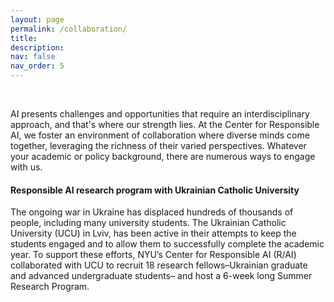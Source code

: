 ```yaml
---
layout: page
permalink: /collaboration/
title:
description:
nav: false
nav_order: 5
---
```


<div id="banner-other" style="background-image: url('{{ "/assets/img/banner/Collaboration_Banner.png" | relative_url }}');"></div>
<br>

<!-- <h3 class="category" id="collaboration">Collaboration</h3> -->

AI presents challenges and opportunities that require an
interdisciplinary approach, and that's where our strength lies. At the
Center for Responsible AI, we foster an environment of collaboration
where diverse minds come together, leveraging the richness of their
varied perspectives. Whatever your academic or policy background,
there are numerous ways to engage with us.
<br>
<h4 class="category" id="ucu">Responsible AI research program with Ukrainian Catholic University</h4>

The ongoing war in Ukraine has displaced hundreds of thousands of
people, including many university students. The Ukrainian Catholic
University (UCU) in Lviv, has been active in their attempts to keep
the students engaged and to allow them to successfully complete the
academic year. To support these efforts, NYU’s Center for Responsible
AI (R/AI) collaborated with UCU to recruit 18 research
fellows–Ukrainian graduate and advanced undergraduate students– and
host a 6-week long Summer Research Program.


<!-- <h4 class="category" id="kaist">KAIST</h4> -->

<!-- We are excited to partner with KAIST (Korea Advanced Institute of Science and Technology), one of the world's leading science and technology institutions. Our collaborative projects reflect our shared commitment to create a future where AI technology respects human values, fairness, and transparency. This fusion of insights promises to advance the responsible use of AI globally.-->

<!-- <h4 class="category" id="govlab">GovLab</h4>

The GovLab at NYU and our Center for Responsible AI are joining forces to delve into the policy implications of AI. Our partnership leverages GovLab's expertise in technology governance and our extensive research on AI ethics, promising to catalyze significant policy transformations. Together, we are working towards a future where AI policies prioritize the common good.
-->
